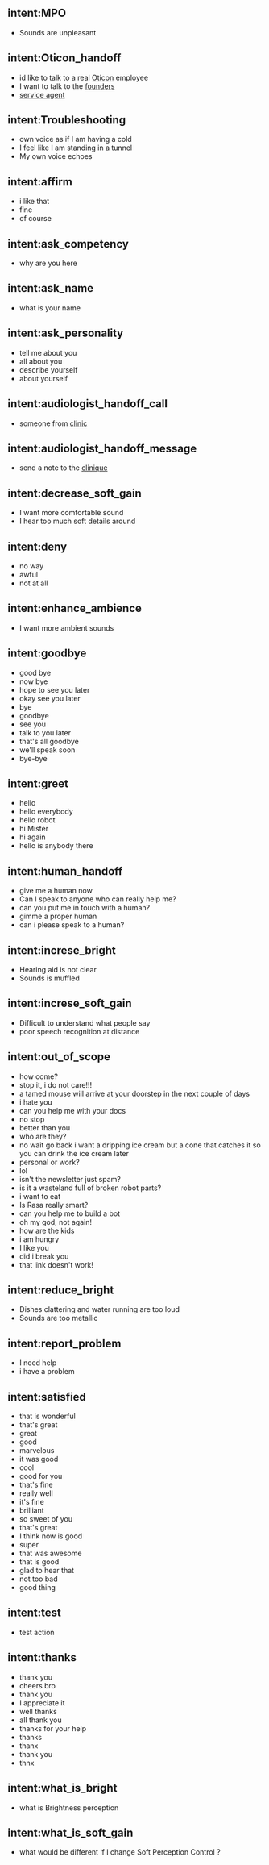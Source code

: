 ## intent:MPO
- Sounds are unpleasant

## intent:Oticon_handoff
- id like to talk to a real [Oticon](organization) employee
- I want to talk to the [founders](huamn_type)
- [service agent](organization)

## intent:Troubleshooting
- own voice as if I am having a cold
- I feel like I am standing in a tunnel
- My own voice echoes

## intent:affirm
- i like that
- fine
- of course

## intent:ask_competency
- why are you here

## intent:ask_name
- what is your name

## intent:ask_personality
- tell me about you
- all about you
- describe yourself
- about yourself

## intent:audiologist_handoff_call
- someone from [clinic](organization)

## intent:audiologist_handoff_message
- send a note to the [clinique](organization)

## intent:decrease_soft_gain
- I want more comfortable sound
- I hear too much soft details around

## intent:deny
- no way
- awful
- not at all

## intent:enhance_ambience
- I want more ambient sounds

## intent:goodbye
- good bye
- now bye
- hope to see you later
- okay see you later
- bye
- goodbye
- see you
- talk to you later
- that's all goodbye
- we'll speak soon
- bye-bye

## intent:greet
- hello
- hello everybody
- hello robot
- hi Mister
- hi again
- hello is anybody there

## intent:human_handoff
- give me a human now
- Can I speak to anyone who can really help me?
- can you put me in touch with a human?
- gimme a proper human
- can i please speak to a human?

## intent:increse_bright
- Hearing aid is not clear
- Sounds is muffled

## intent:increse_soft_gain
- Difficult to understand what people say
- poor speech recognition at distance

## intent:out_of_scope
- how come?
- stop it, i do not care!!!
- a tamed mouse will arrive at your doorstep in the next couple of days
- i hate you
- can you help me with your docs
- no stop
- better than you
- who are they?
- no wait go back i want a dripping ice cream but a cone that catches it so you can drink the ice cream later
- personal or work?
- lol
- isn't the newsletter just spam?
- is it a wasteland full of broken robot parts?
- i want to eat
- Is Rasa really smart?
- can you help me to build a bot
- oh my god, not again!
- how are the kids
- i am hungry
- I like you
- did i break you
- that link doesn't work!

## intent:reduce_bright
- Dishes clattering and water running are too loud
- Sounds are too metallic

## intent:report_problem
- I need help
- i have a problem

## intent:satisfied
- that is wonderful
- that's great
- great
- good
- marvelous
- it was good
- cool
- good for you
- that's fine
- really well
- it's fine
- brilliant
- so sweet of you
- that's great
- I think now is good
- super
- that was awesome
- that is good
- glad to hear that
- not too bad
- good thing

## intent:test
- test action

## intent:thanks
- thank you
- cheers bro
- thank you
- I appreciate it
- well thanks
- all thank you
- thanks for your help
- thanks
- thanx
- thank you
- thnx

## intent:what_is_bright
- what is Brightness perception

## intent:what_is_soft_gain
- what would be different if I change Soft Perception Control ?
